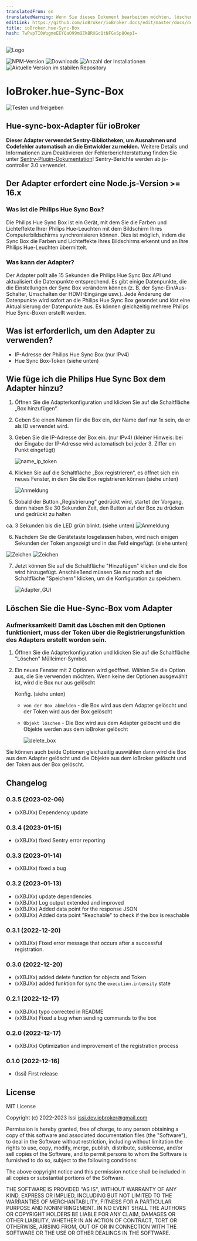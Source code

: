 ```yaml
---
translatedFrom: en
translatedWarning: Wenn Sie dieses Dokument bearbeiten möchten, löschen Sie bitte das Feld "translationsFrom". Andernfalls wird dieses Dokument automatisch erneut übersetzt
editLink: https://github.com/ioBroker/ioBroker.docs/edit/master/docs/de/adapterref/iobroker.hue-sync-box/README.md
title: ioBroker.hue-Sync-Box
hash: TwPvpTI0WugmeEEYQaO99mQZkBRXGcQtNFGvSp8OepI=
---
```

![Logo](../../../en/adapterref/iobroker.hue-sync-box/admin/hueSyncBox.png)

![NPM-Version](https://img.shields.io/npm/v/iobroker.hue-sync-box.svg)
![Downloads](https://img.shields.io/npm/dm/iobroker.hue-sync-box.svg)
![Anzahl der Installationen](https://iobroker.live/badges/hue-sync-box-installed.svg)
![Aktuelle Version im stabilen Repository](https://iobroker.live/badges/hue-sync-box-stable.svg)

# IoBroker.hue-Sync-Box
![Testen und freigeben](https://github.com/xXBJXx/ioBroker.hue-sync-box/workflows/Test%20and%20Release/badge.svg)

## Hue-sync-box-Adapter für ioBroker
**Dieser Adapter verwendet Sentry-Bibliotheken, um Ausnahmen und Codefehler automatisch an die Entwickler zu melden.** Weitere Details und Informationen zum Deaktivieren der Fehlerberichterstattung finden Sie unter [Sentry-Plugin-Dokumentation](https://github.com/ioBroker/plugin-sentry#plugin-sentry)! Sentry-Berichte werden ab js-controller 3.0 verwendet.

## Der Adapter erfordert eine Node.js-Version >= 16.x
### Was ist die Philips Hue Sync Box?
Die Philips Hue Sync Box ist ein Gerät, mit dem Sie die Farben und Lichteffekte Ihrer Philips Hue-Leuchten mit dem Bildschirm Ihres Computerbildschirms synchronisieren können. Dies ist möglich, indem die Sync Box die Farben und Lichteffekte Ihres Bildschirms erkennt und an Ihre Philips Hue-Leuchten übermittelt.

### Was kann der Adapter?
Der Adapter pollt alle 15 Sekunden die Philips Hue Sync Box API und aktualisiert die Datenpunkte entsprechend.
Es gibt einige Datenpunkte, die die Einstellungen der Sync Box verändern können (z. B. der Sync-Ein/Aus-Schalter, Umschalten der HDMI-Eingänge usw.).
Jede Änderung der Datenpunkte wird sofort an die Philips Hue Sync Box gesendet und löst eine Aktualisierung der Datenpunkte aus.
Es können gleichzeitig mehrere Philips Hue Sync-Boxen erstellt werden.

## Was ist erforderlich, um den Adapter zu verwenden?
- IP-Adresse der Philips Hue Sync Box (nur IPv4)
- Hue Sync Box-Token (siehe unten)

## Wie füge ich die Philips Hue Sync Box dem Adapter hinzu?
1. Öffnen Sie die Adapterkonfiguration und klicken Sie auf die Schaltfläche „Box hinzufügen“.
2. Geben Sie einen Namen für die Box ein, der Name darf nur 1x sein, da er als ID verwendet wird.
3. Geben Sie die IP-Adresse der Box ein. (nur IPv4) (kleiner Hinweis: bei der Eingabe der IP-Adresse wird automatisch bei jeder 3. Ziffer ein Punkt eingefügt)

   ![name_ip_token](../../../en/adapterref/iobroker.hue-sync-box/admin/media/name_ip_token.png)

4. Klicken Sie auf die Schaltfläche „Box registrieren“, es öffnet sich ein neues Fenster, in dem Sie die Box registrieren können (siehe unten)

   ![Anmeldung](../../../en/adapterref/iobroker.hue-sync-box/admin/media/registration.png)

5. Sobald der Button „Registrierung“ gedrückt wird, startet der Vorgang, dann haben Sie 30 Sekunden Zeit, den Button auf der Box zu drücken und gedrückt zu halten

ca. 3 Sekunden bis die LED grün blinkt. (siehe unten) ![Anmeldung](../../../en/adapterref/iobroker.hue-sync-box/admin/media/registration_timer.png)

6. Nachdem Sie die Gerätetaste losgelassen haben, wird nach einigen Sekunden der Token angezeigt und in das Feld eingefügt. (siehe unten)

![Zeichen](admin/media/registration_successful.png) ![Zeichen](../../../en/adapterref/iobroker.hue-sync-box/admin/media/token.png)

7. Jetzt können Sie auf die Schaltfläche "Hinzufügen" klicken und die Box wird hinzugefügt. Anschließend müssen Sie nur noch auf die Schaltfläche "Speichern" klicken, um die Konfiguration zu speichern.

   ![Adapter_GUI](../../../en/adapterref/iobroker.hue-sync-box/admin/media/Adapter_GUI.png)

## Löschen Sie die Hue-Sync-Box vom Adapter
### Aufmerksamkeit! Damit das Löschen mit den Optionen funktioniert, muss der Token über die Registrierungsfunktion des Adapters erstellt worden sein.
1. Öffnen Sie die Adapterkonfiguration und klicken Sie auf die Schaltfläche "Löschen" Mülleimer-Symbol.
2. Ein neues Fenster mit 2 Optionen wird geöffnet. Wählen Sie die Option aus, die Sie verwenden möchten. Wenn keine der Optionen ausgewählt ist, wird die Box nur aus gelöscht

   Konfig. (siehe unten)

   - `von der Box abmelden` - die Box wird aus dem Adapter gelöscht und der Token wird aus der Box gelöscht
   - `Objekt löschen` - Die Box wird aus dem Adapter gelöscht und die Objekte werden aus dem ioBroker gelöscht

     ![delete_box](../../../en/adapterref/iobroker.hue-sync-box/admin/media/delete_device.png)

Sie können auch beide Optionen gleichzeitig auswählen dann wird die Box aus dem Adapter gelöscht und die Objekte aus dem ioBroker gelöscht und der Token aus der Box gelöscht.

## Changelog
<!--
	Placeholder for the next version (at the beginning of the line):
	### **WORK IN PROGRESS**
-->
### 0.3.5 (2023-02-06)
* (xXBJXx) Dependency update

### 0.3.4 (2023-01-15)
* (xXBJXx) fixed Sentry error reporting

### 0.3.3 (2023-01-14)
* (xXBJXx) fixed a bug

### 0.3.2 (2023-01-13)
* (xXBJXx) update dependencies
* (xXBJXx) Log output extended and improved
* (xXBJXx) Added data point for the response JSON
* (xXBJXx) Added data point "Reachable" to check if the box is reachable

### 0.3.1 (2022-12-20)
* (xXBJXx) Fixed error message that occurs after a successful registration.

### 0.3.0 (2022-12-20)
* (xXBJXx) added delete function for objects and Token
* (xXBJXx) added funktion for sync the `execution.intensity` state

### 0.2.1 (2022-12-17)
* (xXBJXx) typo corrected in README
* (xXBJXx) Fixed a bug when sending commands to the box

### 0.2.0 (2022-12-17)
* (xXBJXx) Optimization and improvement of the registration process

### 0.1.0 (2022-12-16)
* (Issi) First release

## License
MIT License

Copyright (c) 2022-2023 Issi <issi.dev.iobroker@gmail.com>

Permission is hereby granted, free of charge, to any person obtaining a copy
of this software and associated documentation files (the "Software"), to deal
in the Software without restriction, including without limitation the rights
to use, copy, modify, merge, publish, distribute, sublicense, and/or sell
copies of the Software, and to permit persons to whom the Software is
furnished to do so, subject to the following conditions:

The above copyright notice and this permission notice shall be included in all
copies or substantial portions of the Software.

THE SOFTWARE IS PROVIDED "AS IS", WITHOUT WARRANTY OF ANY KIND, EXPRESS OR
IMPLIED, INCLUDING BUT NOT LIMITED TO THE WARRANTIES OF MERCHANTABILITY,
FITNESS FOR A PARTICULAR PURPOSE AND NONINFRINGEMENT. IN NO EVENT SHALL THE
AUTHORS OR COPYRIGHT HOLDERS BE LIABLE FOR ANY CLAIM, DAMAGES OR OTHER
LIABILITY, WHETHER IN AN ACTION OF CONTRACT, TORT OR OTHERWISE, ARISING FROM,
OUT OF OR IN CONNECTION WITH THE SOFTWARE OR THE USE OR OTHER DEALINGS IN THE
SOFTWARE.